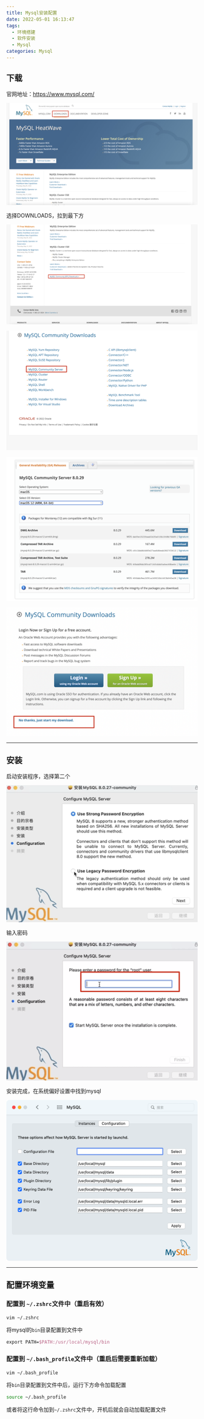 ```yaml
---
title: Mysql安装配置
date: 2022-05-01 16:13:47
tags:
  - 环境搭建
  - 软件安装
  - Mysql
categories: Mysql
---
```


## 下载

官网地址：https://www.mysql.com/

![image-20220501162741549](https://raw.githubusercontent.com/HeroZhouFan/uPic/master/uPic/202205012741UcW8dm.png)

选择DOWNLOADS，拉到最下方

![image-20220501162805608](https://raw.githubusercontent.com/HeroZhouFan/uPic/master/uPic/202205012805I12v1K.png)

![image-20220501162828867](https://raw.githubusercontent.com/HeroZhouFan/uPic/master/uPic/202205012828M11Qyp.png)

![image-20220501162947485](https://raw.githubusercontent.com/HeroZhouFan/uPic/master/uPic/202205012947PCz4TP.png)

![image-20220501163013025](https://raw.githubusercontent.com/HeroZhouFan/uPic/master/uPic/202205013013hqoH3q.png)

---

## 安装

启动安装程序，选择第二个

![image-20220501163253971](https://raw.githubusercontent.com/HeroZhouFan/uPic/master/uPic/202205013254Bt7qao.png)

输入密码

![image-20220501162246627](https://raw.githubusercontent.com/HeroZhouFan/uPic/master/uPic/2022050122465Gj1FO.png)

安装完成，在系统偏好设置中找到mysql

![image-20220501162425377](https://raw.githubusercontent.com/HeroZhouFan/uPic/master/uPic/202205012425HpjoKs.png)

---

## 配置环境变量

### 配置到 `~/.zshrc`文件中（重启有效）

```bash
vim ~/.zshrc
```

将mysql的`bin`目录配置到文件中

```tex
export PATH=$PATH:/usr/local/mysql/bin
```

### 配置到 `~/.bash_profile`文件中（重启后需要重新加载）

```bash
vim ~/.bash_profile
```

将`bin`目录配置到文件中后，运行下方命令加载配置

```bash
source ~/.bash_profile
```

或者将这行命令加到`~/.zshrc`文件中，开机后就会自动加载配置文件

